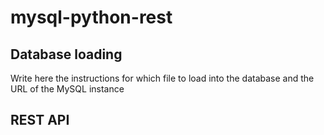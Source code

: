# mysql-python-rest

## Database loading

Write here the instructions for which file to load into the database and the URL of the MySQL instance


## REST API

